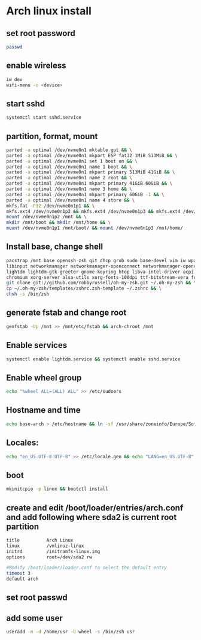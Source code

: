 # Arch linux install
## set root password
```bash
passwd
```
## enable wireless
```bash
iw dev
wifi-menu -o <device>
```
## start sshd
```bash
systemctl start sshd.service
```

## partition, format, mount
```bash
parted -a optimal /dev/nvme0n1 mktable gpt && \
parted -a optimal /dev/nvme0n1 mkpart ESP fat32 1MiB 513MiB && \
parted -a optimal /dev/nvme0n1 set 1 boot on && \
parted -a optimal /dev/nvme0n1 name 1 boot && \
parted -a optimal /dev/nvme0n1 mkpart primary 513MiB 41GiB && \
parted -a optimal /dev/nvme0n1 name 2 root && \
parted -a optimal /dev/nvme0n1 mkpart primary 41GiB 60GiB && \
parted -a optimal /dev/nvme0n1 name 3 home && \
parted -a optimal /dev/nvme0n1 mkpart primary 60GiB -1 && \
parted -a optimal /dev/nvme0n1 name 4 store && \
mkfs.fat -F32 /dev/nvme0n1p1 && \
mkfs.ext4 /dev/nvme0n1p2 && mkfs.ext4 /dev/nvme0n1p3 && mkfs.ext4 /dev/nvme0n1p4 && \
mount /dev/nvme0n1p2 /mnt && \
mkdir /mnt/boot && mkdir /mnt/home && \
mount /dev/nvme0n1p1 /mnt/boot/ && mount /dev/nvme0n1p3 /mnt/home/
```

## Install base, change shell
```bash
pacstrap /mnt base openssh zsh git dhcp grub sudo base-devel vim iw wpa_supplicant dialog dhcpd i3 curl \
libinput networkmanager networkmanager-openconnect networkmanager-openvpn networkmanager-pptp networkmanager-vpnc \
lightdm lightdm-gtk-greeter gnome-keyring htop libva-intel-driver acpi alsa-tools tlp zip p7zip \
chromium xorg-server alsa-utils xorg-fonts-100dpi ttf-bitstream-vera freetype2 xorg-fonts-type1 network-manager-applet && \
git clone git://github.com/robbyrussell/oh-my-zsh.git ~/.oh-my-zsh && \
cp ~/.oh-my-zsh/templates/zshrc.zsh-template ~/.zshrc && \
chsh -s /bin/zsh
```
## generate fstab and change root
```bash
genfstab -Up /mnt >> /mnt/etc/fstab && arch-chroot /mnt
```
## Enable services
```bash
systemctl enable lightdm.service && systemctl enable sshd.service
```
## Enable wheel group
```bash
echo "%wheel ALL=(ALL) ALL" >> /etc/sudoers
```

## Hostname and time
```bash
echo base-arch > /etc/hostname && ln -sf /usr/share/zoneinfo/Europe/Sofia /etc/localtime
```

## Locales:
```bash
echo "en_US.UTF-8 UTF-8" >> /etc/locale.gen && echo "LANG=en_US.UTF-8" >> /etc/locale.conf && echo "LC_COLLATE=C" >> /etc/locale.conf && echo "LC_TIME=en_US.UTF-8" >> /etc/locale.conf && echo "LC_MESSAGES=C" >> /etc/locale.conf && locale-gen
```
## boot
```bash
mkinitcpio -p linux && bootctl install
```

## create and edit /boot/loader/entries/arch.conf and add following where sda2 is current root partition
```bash
title          Arch Linux
linux          /vmlinuz-linux
initrd         /initramfs-linux.img
options        root=/dev/sda2 rw

#Modify /boot/loader/loader.conf to select the default entry
timeout 3
default arch
```
## set root passwd
## add some user
```bash
useradd -m -d /home/usr -G wheel -s /bin/zsh usr
```
